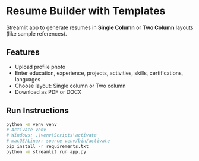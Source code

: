 # Resume Builder with Templates

Streamlit app to generate resumes in **Single Column** or **Two Column** layouts (like sample references).

## Features
- Upload profile photo
- Enter education, experience, projects, activities, skills, certifications, languages
- Choose layout: Single column or Two column
- Download as PDF or DOCX

## Run Instructions
```bash
python -m venv venv
# Activate venv
# Windows: .\venv\Scripts\activate
# macOS/Linux: source venv/bin/activate
pip install -r requirements.txt
python -m streamlit run app.py
```

